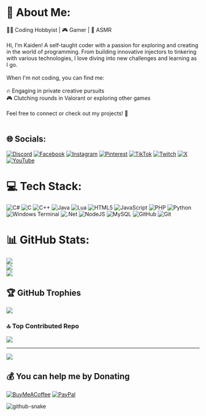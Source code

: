 # 💫 About Me:
👨‍💻 Coding Hobbyist | 🎮 Gamer | 🎤 ASMR<br><br>Hi, I’m Kaiden! A self-taught coder with a passion for exploring and creating in the world of programming. From building innovative injectors to tinkering with various technologies, I love diving into new challenges and learning as I go.<br><br>When I'm not coding, you can find me:<br><br>🔥 Engaging in private creative pursuits<br>🎮 Clutching rounds in Valorant or exploring other games<br><br>Feel free to connect or check out my projects! 🚀<br><br>


## 🌐 Socials:
[![Discord](https://img.shields.io/badge/Discord-%237289DA.svg?logo=discord&logoColor=white)](https://discord.gg/https://discord.gg/VfgdAJzzXk) [![Facebook](https://img.shields.io/badge/Facebook-%231877F2.svg?logo=Facebook&logoColor=white)](https://facebook.com/kaiden.huh) [![Instagram](https://img.shields.io/badge/Instagram-%23E4405F.svg?logo=Instagram&logoColor=white)](https://instagram.com/kaiden_._._) [![Pinterest](https://img.shields.io/badge/Pinterest-%23E60023.svg?logo=Pinterest&logoColor=white)](https://pinterest.com/ridha0478) [![TikTok](https://img.shields.io/badge/TikTok-%23000000.svg?logo=TikTok&logoColor=white)](https://tiktok.com/@kaiden._._) [![Twitch](https://img.shields.io/badge/Twitch-%239146FF.svg?logo=Twitch&logoColor=white)](https://twitch.tv/imkaiden_) [![X](https://img.shields.io/badge/X-black.svg?logo=X&logoColor=white)](https://x.com/ImKaidenn) [![YouTube](https://img.shields.io/badge/YouTube-%23FF0000.svg?logo=YouTube&logoColor=white)](https://youtube.com/@imKaiden_) 

# 💻 Tech Stack:
![C#](https://img.shields.io/badge/c%23-%23239120.svg?style=for-the-badge&logo=csharp&logoColor=white) ![C](https://img.shields.io/badge/c-%2300599C.svg?style=for-the-badge&logo=c&logoColor=white) ![C++](https://img.shields.io/badge/c++-%2300599C.svg?style=for-the-badge&logo=c%2B%2B&logoColor=white) ![Java](https://img.shields.io/badge/java-%23ED8B00.svg?style=for-the-badge&logo=openjdk&logoColor=white) ![Lua](https://img.shields.io/badge/lua-%232C2D72.svg?style=for-the-badge&logo=lua&logoColor=white) ![HTML5](https://img.shields.io/badge/html5-%23E34F26.svg?style=for-the-badge&logo=html5&logoColor=white) ![JavaScript](https://img.shields.io/badge/javascript-%23323330.svg?style=for-the-badge&logo=javascript&logoColor=%23F7DF1E) ![PHP](https://img.shields.io/badge/php-%23777BB4.svg?style=for-the-badge&logo=php&logoColor=white) ![Python](https://img.shields.io/badge/python-3670A0?style=for-the-badge&logo=python&logoColor=ffdd54) ![Windows Terminal](https://img.shields.io/badge/Windows%20Terminal-%234D4D4D.svg?style=for-the-badge&logo=windows-terminal&logoColor=white) ![.Net](https://img.shields.io/badge/.NET-5C2D91?style=for-the-badge&logo=.net&logoColor=white) ![NodeJS](https://img.shields.io/badge/node.js-6DA55F?style=for-the-badge&logo=node.js&logoColor=white) ![MySQL](https://img.shields.io/badge/mysql-4479A1.svg?style=for-the-badge&logo=mysql&logoColor=white) ![GitHub](https://img.shields.io/badge/github-%23121011.svg?style=for-the-badge&logo=github&logoColor=white) ![Git](https://img.shields.io/badge/git-%23F05033.svg?style=for-the-badge&logo=git&logoColor=white)
# 📊 GitHub Stats:
![](https://github-readme-stats.vercel.app/api?username=imKaidenn&theme=dark&hide_border=false&include_all_commits=false&count_private=false)<br/>
![](https://github-readme-streak-stats.herokuapp.com/?user=imKaidenn&theme=dark&hide_border=false)<br/>
![](https://github-readme-stats.vercel.app/api/top-langs/?username=imKaidenn&theme=dark&hide_border=false&include_all_commits=false&count_private=false&layout=compact)

## 🏆 GitHub Trophies
![](https://github-profile-trophy.vercel.app/?username=imKaidenn&theme=tokyonight&no-frame=false&no-bg=false&margin-w=4)


### 🔝 Top Contributed Repo
![](https://github-contributor-stats.vercel.app/api?username=imKaidenn&limit=5&theme=tokyonight&combine_all_yearly_contributions=true)

---
[![](https://visitcount.itsvg.in/api?id=imKaidenn&icon=1&color=5)](https://visitcount.itsvg.in)

  ## 💰 You can help me by Donating
  [![BuyMeACoffee](https://img.shields.io/badge/Buy%20Me%20a%20Coffee-ffdd00?style=for-the-badge&logo=buy-me-a-coffee&logoColor=black)](https://buymeacoffee.com/ridhakaiden) [![PayPal](https://img.shields.io/badge/PayPal-00457C?style=for-the-badge&logo=paypal&logoColor=white)](https://paypal.me/ridhakaiden@gmail.com) 

<picture>
  <source media="(prefers-color-scheme: dark)" srcset="https://raw.githubusercontent.com/tobiasmeyhoefer/tobiasmeyhoefer/output/github-snake-dark.svg" />
  <source media="(prefers-color-scheme: light)" srcset="https://raw.githubusercontent.com/tobiasmeyhoefer/tobiasmeyhoefer/output/github-snake.svg" />
  <img alt="github-snake" src="https://raw.githubusercontent.com/tobiasmeyhoefer/tobiasmeyhoefer/output/github-snake.svg" />
</picture>

  
<!-- Proudly created with GPRM ( https://gprm.itsvg.in ) -->

